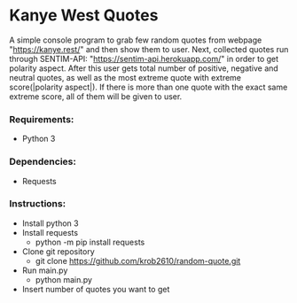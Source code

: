 # Kanye West Quotes

A simple console program to grab few random quotes from webpage "https://kanye.rest/" and then show them to user. 
Next, collected quotes run through SENTIM-API: "https://sentim-api.herokuapp.com/" in order to get polarity aspect. 
After this user gets total number of positive, negative and neutral quotes,
as well as the most extreme quote with extreme score(|polarity aspect|).
If there is more than one quote with the exact same extreme score, all of them will be given to user. 

### Requirements:

* Python 3

### Dependencies:

* Requests

### Instructions:

* Install python 3
* Install requests
  - python -m pip install requests
* Clone git repository
  - git clone https://github.com/krob2610/random-quote.git
* Run main.py
  - python main.py
* Insert number of quotes you want to get 
